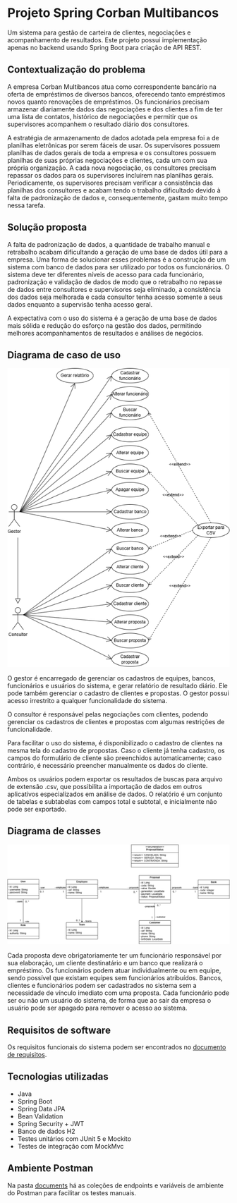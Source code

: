 # Projeto Spring Corban Multibancos
Um sistema para gestão de carteira de clientes, negociações e acompanhamento de resultados. Este projeto possui implementação apenas no backend usando Spring Boot para criação de API REST.

## Contextualização do problema
A empresa Corban Multibancos atua como correspondente bancário na oferta de empréstimos de diversos bancos, oferecendo tanto empréstimos novos quanto renovações de empréstimos. Os funcionários precisam armazenar diariamente dados das negociações e dos clientes a fim de ter uma lista de contatos, histórico de negociações e permitir que os supervisores acompanhem o resultado diário dos consultores.

A estratégia de armazenamento de dados adotada pela empresa foi a de planilhas eletrônicas por serem fáceis de usar. Os supervisores possuem planilhas de dados gerais de toda a empresa e os consultores possuem planilhas de suas próprias negociações e clientes, cada um com sua própria organização. A cada nova negociação, os consultores precisam repassar os dados para os supervisores incluírem nas planilhas gerais. Periodicamente, os supervisores precisam verificar a consistência das planilhas dos consultores e acabam tendo o trabalho dificultado devido à falta de padronização de dados e, consequentemente, gastam muito tempo nessa tarefa.

## Solução proposta
A falta de padronização de dados, a quantidade de trabalho manual e retrabalho acabam dificultando a geração de uma base de dados útil para a empresa. Uma forma de solucionar esses problemas é a construção de um sistema com banco de dados para ser utilizado por todos os funcionários. O sistema deve ter diferentes níveis de acesso para cada funcionário, padronização e validação de dados de modo que o retrabalho no repasse de dados entre consultores e supervisores seja eliminado, a consistência dos dados seja melhorada e cada consultor tenha acesso somente a seus dados enquanto a supervisão tenha acesso geral.

A expectativa com o uso do sistema é a geração de uma base de dados mais sólida e redução do esforço na gestão dos dados, permitindo melhores acompanhamentos de resultados e análises de negócios.

## Diagrama de caso de uso
![caso de uso](documents/diagrama_de_caso_de_uso.png) 

O gestor é encarregado de gerenciar os cadastros de equipes, bancos, funcionários e usuários do sistema, e gerar relatório de resultado diário. Ele pode também gerenciar o cadastro de clientes e propostas. O gestor possui acesso irrestrito a qualquer funcionalidade do sistema.

O consultor é responsável pelas negociações com clientes, podendo gerenciar os cadastros de clientes e propostas com algumas restrições de funcionalidade.

Para facilitar o uso do sistema, é disponibilizado o cadastro de clientes na mesma tela do cadastro de propostas. Caso o cliente já tenha cadastro, os campos do formulário de cliente são preenchidos automaticamente; caso contrário, é necessário preencher manualmente os dados do cliente.

Ambos os usuários podem exportar os resultados de buscas para arquivo de extensão .csv, que possibilita a importação de dados em outros aplicativos especializados em análise de dados. O relatório é um conjunto de tabelas e subtabelas com campos total e subtotal, e inicialmente não pode ser exportado.


## Diagrama de classes
![classes](documents/diagrama_de_classe.png)

Cada proposta deve obrigatoriamente ter um funcionário responsável por sua elaboração, um cliente destinatário e um banco que realizará o empréstimo. Os funcionários podem atuar individualmente ou em equipe, sendo possível que existam equipes sem funcionários atribuídos. Bancos, clientes e funcionários podem ser cadastrados no sistema sem a necessidade de vínculo imediato com uma proposta. Cada funcionário pode ser ou não um usuário do sistema, de forma que ao sair da empresa o usuário pode ser apagado para remover o acesso ao sistema.

## Requisitos de software
Os requisitos funcionais do sistema podem ser encontrados no <a href="./documents/requisitos de software.docx">documento de requisitos</a>.

## Tecnologias utilizadas
- Java
- Spring Boot
- Spring Data JPA
- Bean Validation
- Spring Security + JWT
- Banco de dados H2
- Testes unitários com JUnit 5 e Mockito
- Testes de integração com MockMvc

## Ambiente Postman
Na pasta [documents](documents) há as coleções de endpoints e variáveis de ambiente do Postman para facilitar os testes manuais.
